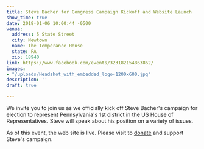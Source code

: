 ```yaml
---
title: Steve Bacher for Congress Campaign Kickoff and Website Launch
show_time: true
date: 2018-01-06 10:00:44 -0500
venue:
  address: 5 State Street
  city: Newtown
  name: The Temperance House
  state: PA
  zip: 18940
link: https://www.facebook.com/events/323182154863862/
images:
- "/uploads/Headshot_with_embedded_logo-1200x600.jpg"
description: ''
draft: true

---
```

We invite you to join us as we officially kick off Steve Bacher's campaign for election to represent Pennsylvania's 1st district in the US House of Representatives. Steve will speak about his position on a variety of issues.

As of this event, the web site is live. Please visit to [donate](https://secure.actblue.com/donate/steve-bacher-for-congress-1 "Donate") and support Steve's campaign.
